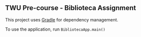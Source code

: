 ## TWU Pre-course - Biblioteca Assignment

This project uses [Gradle](https://gradle.org/install/) for dependency management.

To use the application, run `BibliotecaApp.main()`